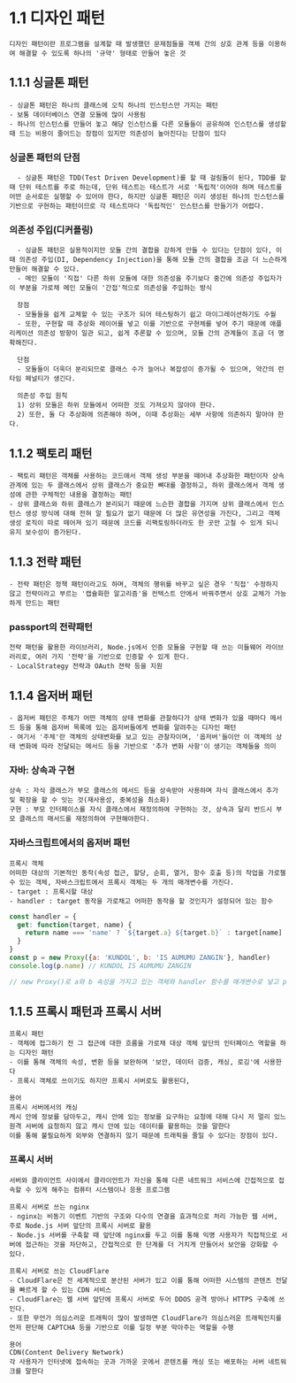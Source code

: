 # 1.1 디자인 패턴

    디자인 패턴이란 프로그램을 설계할 때 발생했던 문제점들을 객체 간의 상호 관계 등을 이용하여 해결할 수 있도록 하나의 '규약' 형태로 만들어 놓은 것

## 1.1.1 싱글톤 패턴

    - 싱글톤 패턴은 하나의 클래스에 오직 하나의 인스턴스만 가지는 패턴
    - 보통 데이터베이스 연결 모듈에 많이 사용됨
    - 하나의 인스턴스를 만들어 놓고 해당 인스턴스를 다른 모듈들이 공유하여 인스턴스를 생성할 때 드는 비용이 줄어드는 장점이 있지만 의존성이 높아진다는 단점이 있다


### 싱글톤 패턴의 단점

      - 싱글톤 패턴은 TDD(Test Driven Development)를 할 때 걸림돌이 된다, TDD를 할 때 단위 테스트를 주로 하는데, 단위 테스트는 테스트가 서로 '독립적'이어야 하며 테스트를 어떤 순서로든 실행할 수 있어야 한다, 하지만 싱글톤 패턴은 미리 생성된 하나의 인스턴스를 기반으로 구현하는 패턴이므로 각 테스트마다 '독립적인' 인스턴스를 만들기가 어렵다.


### 의존성 주입(디커플링)

      - 싱글톤 패턴은 실용적이지만 모듈 간의 결합을 강하게 만들 수 있다는 단점이 있다, 이때 의존성 주입(DI, Dependency Injection)을 통해 모듈 간의 결합을 조금 더 느슨하게 만들어 해결할 수 있다.
      - 메인 모듈이 '직접' 다른 하위 모듈에 대한 의존성을 주기보다 중간에 의존성 주입자가 이 부분을 가로채 메인 모듈이 '간접'적으로 의존성을 주입하는 방식

      장점
      - 모듈들을 쉽게 교체할 수 있는 구조가 되어 테스팅하기 쉽고 마이그레이션하기도 수월
      - 또한, 구현할 때 추상화 레이어를 넣고 이를 기반으로 구현체를 넣어 주기 때문에 애플리케이션 의존성 방향이 일관 되고, 쉽게 추론할 수 있으며, 모듈 간의 관계들이 조금 더 명확해진다.

      단점
      - 모듈들이 더욱더 분리되므로 클래스 수가 늘어나 복잡성이 증가될 수 있으며, 약간의 런타임 페널티가 생긴다.

      의존성 주입 원칙
      1) 상위 모듈은 하위 모듈에서 어떠한 것도 가져오지 않아야 한다.
      2) 또한, 둘 다 추상화에 의존해야 하며, 이때 추상화는 세부 사항에 의존하지 말아야 한다.


## 1.1.2 팩토리 패턴

    - 팩토리 패턴은 객체를 사용하는 코드애서 객체 생성 부분을 떼어내 추상화한 패턴이자 상속 관계에 있는 두 클래스에서 상위 클래스가 중요한 뼈대를 결정하고, 하위 클래스에서 객체 생성에 관한 구체적인 내용을 결정하는 패턴
    - 상위 클래스와 하위 클래스가 분리되기 때문에 느슨한 결합을 가지며 상위 클래스에서 인스턴스 생성 방식에 대해 전혀 알 필요가 없기 때문에 더 많은 유연성을 가진다, 그리고 객체 생성 로직이 따로 떼어져 있기 때문에 코드를 리팩토링하더라도 한 곳만 고칠 수 있게 되니 유지 보수성이 증가된다.


## 1.1.3 전략 패턴

    - 전략 패턴은 정책 패턴이라고도 하며, 객체의 행위를 바꾸고 싶은 경우 '직접' 수정하지 않고 전략이라고 부르는 '캡슐화한 알고리즘'을 컨텍스트 안에서 바꿔주면서 상호 교체가 가능하게 만드는 패턴

### passport의 전략패턴

    전략 패턴을 활용한 라이브러리, Node.js에서 인증 모듈을 구현할 때 쓰는 미들웨어 라이브러리로, 여러 가지 '전략'을 기반으로 인증할 수 있게 한다.
    - LocalStrategy 전략과 OAuth 젼략 등을 지원


## 1.1.4 옵저버 패턴

    - 옵저버 패턴은 주체가 어떤 객체의 상태 변화를 관찰하다가 상태 변화가 있을 때마다 메서드 등을 통해 옵저버 목록에 있는 옵저버들에게 변화를 알려주는 디자인 패턴
    - 여기서 '주체'란 객체의 상태변화를 보고 있는 관찰자이며, '옵저버'들이안 이 객체의 상태 변화에 따라 전달되는 메서드 등을 기반으로 '추가 변화 사항'이 생기는 객체들을 의미

### 자바: 상속과 구현

    상속 : 자식 클래스가 부모 클래스의 메서드 등을 상속받아 사용하며 자식 클래스에서 추가 및 확장을 할 수 잇는 것(재사용성, 중복성을 최소화)
    구현 : 부모 인터페이스를 자식 클래스에서 재정의하여 구현하는 것, 상속과 달리 반드시 부모 클래스의 매서드를 재정의하여 구현해야한다.

### 자바스크립트에서의 옵저버 패턴

    프록시 객체
    어떠한 대상의 기본적인 동작(속성 접근, 할당, 순회, 열거, 함수 호출 등)의 작업을 가로챌 수 있는 객체, 자바스크립트에서 프록시 객체는 두 개의 매개변수를 가진다.
    - target : 프록시할 대상
    - handler : target 동작을 가로채고 어떠한 동작을 할 것인지가 설정되어 있는 함수


```javascript
const handler = {
  get: function(target, name) {
    return name === 'name' ? `${target.a} ${target.b}` : target[name]
  }
}
const p = new Proxy({a: 'KUNDOL', b: 'IS AUMUMU ZANGIN'}, handler)
console.log(p.name) // KUNDOL IS AUMUMU ZANGIN

// new Proxy()로 a와 b 속성을 가지고 있는 객체와 handler 함수를 매개변수로 넣고 p라는 선언, 이후 p의 name 속성을 참조하니 a와 b라는 속성밖에 없는 객체가 handler의 "name이라는 속성에 접근할 때 a와 b를 합쳐서 문자열을 만들라"는 로직에 따라 어떤 문자열을 만든다. 이렇게 name 속서 등 특정 속성에 접근할 때 그 부분을 가로채서 어떠한 로직을 강제할 수 있는 것이 프록시 객체이다.
```


## 1.1.5 프록시 패턴과 프록시 서버

    프록시 패턴
    - 객체에 접그하기 전 그 접근에 대한 흐름을 가로채 대상 객체 앞단의 인터페이스 역할을 하는 디자인 패턴
    - 이를 통해 객체의 속성, 변환 등을 보완하며 '보안, 데이터 검증, 캐싱, 로깅'에 사용한다
    - 프록시 객체로 쓰이기도 하지만 프록시 서버로도 활용된다,

    용어
    프록시 서버에서의 캐싱
    캐시 안에 정보를 담아두고, 캐시 안에 있는 정보를 요구하는 요청에 대해 다시 저 멀리 있느 원격 서버에 요청하지 않고 캐시 안에 있는 데이터를 활용하는 것을 말한다
    이를 통해 불필요하게 외부와 연결하지 않기 때문에 트래픽을 줄일 수 있다는 장점이 있다.

### 프록시 서버

    서버와 클라이언트 사이에서 클라이언트가 자신을 통해 다른 네트워크 서비스에 간접적으로 접속할 수 있게 해주는 컴퓨터 시스템이나 응용 프로그램

    프록시 서버로 쓰는 nginx
    - nginx는 비동기 이벤트 기반의 구조와 다수의 연결을 효과적으로 처리 가능한 웹 서버, 주로 Node.js 서버 앞단의 프록시 서버로 활용
    - Node.js 서버를 구축할 때 앞단에 nginx를 두고 이를 통해 익명 사용자가 직접적으로 서버에 접근하는 것을 차단하고, 간접적으로 한 단계를 더 거치게 만들어서 보안을 강화할 수 있다.

    프록시 서버로 쓰는 CloudFlare
    - CloudFlare은 전 세계적으로 분산된 서버가 있고 이를 통해 어떠한 시스템의 콘텐츠 전달을 빠르게 할 수 있는 CDN 서비스
    - CloudFlare는 웹 서버 앞단에 프록시 서버로 두어 DDOS 공격 방어나 HTTPS 구축에 쓰인다.
    - 또한 무언가 의심스러운 트래픽이 많이 발생하면 CloudFlare가 의심스러운 트래픽인지를 먼저 판단해 CAPTCHA 등을 기반으로 이를 일정 부분 막아주는 역할을 수행

    용어
    CDN(Content Delivery Network)
    각 사용자가 인터넷에 접속하는 곳과 가까운 곳에서 콘텐츠를 캐싱 또는 배포하는 서버 네트워크를 말한다





